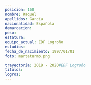 ```yaml
---
posicion: 160
nombre: Raquel
apellidos: García
nacionalidad: Española
demarcacion: 
peso: 
estatura: 
equipo_actual: EDF Logroño
estudios:
fecha_de_nacimiento: 1997/01/01
foto: martaturmo.png

trayectoria: 2019 - 2020#EDF Logroño
titulos:
logros: 
---
```


